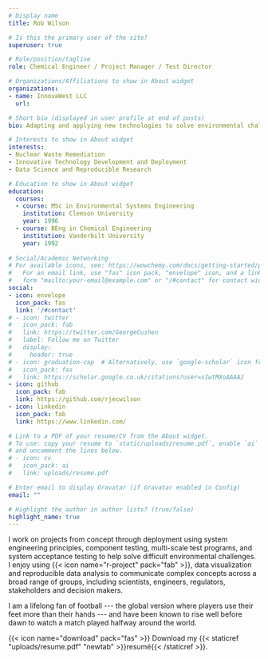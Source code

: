 ```yaml
---
# Display name
title: Rob Wilson

# Is this the primary user of the site?
superuser: true

# Role/position/tagline
role: Chemical Engineer / Project Manager / Test Director

# Organizations/Affiliations to show in About widget
organizations:
- name: InnovaWest LLC
  url: 

# Short bio (displayed in user profile at end of posts)
bio: Adapting and applying new technologies to solve environmental challenges.

# Interests to show in About widget
interests:
- Nuclear Waste Remediation
- Innovative Technology Development and Deployment
- Data Science and Reproducible Research

# Education to show in About widget
education:
  courses:
  - course: MSc in Environmental Systems Engineering
    institution: Clemson University
    year: 1996
  - course: BEng in Chemical Engineering
    institution: Vanderbilt University
    year: 1992
  
# Social/Academic Networking
# For available icons, see: https://wowchemy.com/docs/getting-started/page-builder/#icons
#   For an email link, use "fas" icon pack, "envelope" icon, and a link in the
#   form "mailto:your-email@example.com" or "/#contact" for contact widget.
social:
- icon: envelope
  icon_pack: fas
  link: '/#contact'
# - icon: twitter
#   icon_pack: fab
#   link: https://twitter.com/GeorgeCushen
#   label: Follow me on Twitter
#   display:
#     header: true
# - icon: graduation-cap  # Alternatively, use `google-scholar` icon from `ai` icon pack
#   icon_pack: fas
#   link: https://scholar.google.co.uk/citations?user=sIwtMXoAAAAJ
- icon: github
  icon_pack: fab
  link: https://github.com/rjecwilson
- icon: linkedin
  icon_pack: fab
  link: https://www.linkedin.com/

# Link to a PDF of your resume/CV from the About widget.
# To use: copy your resume to `static/uploads/resume.pdf`, enable `ai` icons in `params.toml`,
# and uncomment the lines below.
# - icon: cv
#   icon_pack: ai
#   link: uploads/resume.pdf

# Enter email to display Gravatar (if Gravatar enabled in Config)
email: ""

# Highlight the author in author lists? (true/false)
highlight_name: true
---
```


I work on projects from concept through deployment using system engineering principles, component testing, multi-scale test programs, and system acceptance testing to help solve difficult environmental challenges. I enjoy using {{< icon name="r-project" pack="fab" >}}, data visualization and reproducible data analysis to communicate complex concepts across a broad range of groups, including scientists, engineers, regulators, stakeholders and decision makers.

I am a lifelong fan of football --- the global version where players use their feet more than their hands --- and have been known to rise well before dawn to watch a match played halfway around the world.

{{< icon name="download" pack="fas" >}} Download my {{< staticref "uploads/resume.pdf" "newtab" >}}resumé{{< /staticref >}}.
